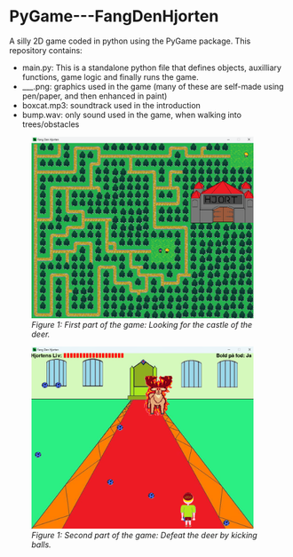 # PyGame---FangDenHjorten

A silly 2D game coded in python using the PyGame package. This repository contains:

- main.py: This is a standalone python file that defines objects, auxilliary functions, game logic and finally runs the game.
- ___.png: graphics used in the game (many of these are self-made using pen/paper, and then enhanced in paint)
- boxcat.mp3: soundtrack used in the introduction
- bump.wav: only sound used in the game, when walking into trees/obstacles 

<figure>
  <img src="FangDenHjorten.png"  width="400"/>
  <figcaption><em>Figure 1: First part of the game: Looking for the castle of the deer.</em></figcaption>
</figure>

<figure>
  <img src="FangDenHjorten3.png" width="400"/>
  <figcaption><em>Figure 1: Second part of the game: Defeat the deer by kicking balls.</em></figcaption>
</figure>
